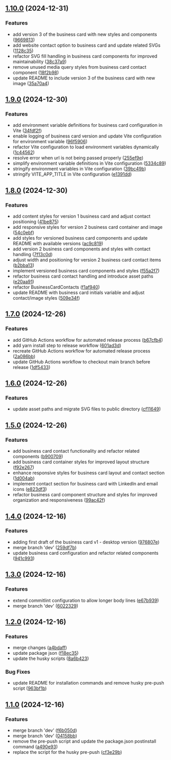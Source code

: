 ## [1.10.0](https://github.com/MSpiechowicz/business-card-style-website/compare/v1.9.0...v1.10.0) (2024-12-31)

### Features

* add version 3 of the business card with new styles and components ([9669813](https://github.com/MSpiechowicz/business-card-style-website/commit/9669813bd9059273dbacc276fc8f7f2c476bdd76))
* add website contact option to business card and update related SVGs ([1128c35](https://github.com/MSpiechowicz/business-card-style-website/commit/1128c359bc3173db06ca845bc9e3655670af6579))
* refactor SVG fill handling in business card components for improved maintainability ([38c37a9](https://github.com/MSpiechowicz/business-card-style-website/commit/38c37a90815abf1f775f85ec872853d55f36e823))
* remove unused media query styles from business card contact component ([18f2b98](https://github.com/MSpiechowicz/business-card-style-website/commit/18f2b98ab62da74b5aa103fdd3c112216a679324))
* update README to include version 3 of the business card with new image ([35a70a4](https://github.com/MSpiechowicz/business-card-style-website/commit/35a70a4583c22ad5fed1f27806227df759b35211))

## [1.9.0](https://github.com/MSpiechowicz/business-card-style-website/compare/v1.8.0...v1.9.0) (2024-12-30)

### Features

* add environment variable definitions for business card configuration in Vite ([34fdf2f](https://github.com/MSpiechowicz/business-card-style-website/commit/34fdf2fb5e25a02dce4555addfe166352b22ff8a))
* enable logging of business card version and update Vite configuration for environment variable ([96f5906](https://github.com/MSpiechowicz/business-card-style-website/commit/96f5906935a35ea28b893a67833b579fefec51ac))
* refactor Vite configuration to load environment variables dynamically ([1c44562](https://github.com/MSpiechowicz/business-card-style-website/commit/1c445628b135946824e7a7364fa7c4a64236b976))
* resolve error when url is not being passed properly ([255ef9e](https://github.com/MSpiechowicz/business-card-style-website/commit/255ef9e6b70daf309c081c9a9e4873cb8af81005))
* simplify environment variable definitions in Vite configuration ([5334c89](https://github.com/MSpiechowicz/business-card-style-website/commit/5334c892fe1ea6b781de50aeb4d0c9aed00b3ea5))
* stringify environment variables in Vite configuration ([39bc49b](https://github.com/MSpiechowicz/business-card-style-website/commit/39bc49b0990514ff02f748ed643a95e360d91e81))
* stringify VITE_APP_TITLE in Vite configuration ([e1391dd](https://github.com/MSpiechowicz/business-card-style-website/commit/e1391dd739aeb451860b4ee09626e550cc941e40))

## [1.8.0](https://github.com/MSpiechowicz/business-card-style-website/compare/v1.7.0...v1.8.0) (2024-12-30)

### Features

* add content styles for version 1 business card and adjust contact positioning ([41be875](https://github.com/MSpiechowicz/business-card-style-website/commit/41be875ca47172d42d8f080c6bf5eeee8cf77530))
* add responsive styles for version 2 business card container and image ([54c0ebf](https://github.com/MSpiechowicz/business-card-style-website/commit/54c0ebf0c230bf361d815ab41e805bb675176d1c))
* add styles for versioned business card components and update README with available versions ([ac9c819](https://github.com/MSpiechowicz/business-card-style-website/commit/ac9c8193bba6b7173da70bdff698b8e7053682a4))
* add version 2 business card components and styles with contact handling ([7f13c0d](https://github.com/MSpiechowicz/business-card-style-website/commit/7f13c0de09031a8480cd157c5c372c159e1143e9))
* adjust width and positioning for version 2 business card contact items ([b2bba13](https://github.com/MSpiechowicz/business-card-style-website/commit/b2bba13af8b6698c7c5ba0dae38b845e2989234a))
* implement versioned business card components and styles ([f55a2f7](https://github.com/MSpiechowicz/business-card-style-website/commit/f55a2f726f6f1f6d8249d7f786eaf910cfee1f20))
* refactor business card contact handling and introduce asset paths ([e20aa91](https://github.com/MSpiechowicz/business-card-style-website/commit/e20aa9114b511e33702e7fbac5fefcf9a9f6135d))
* refactor BusinessCardContacts ([f1af940](https://github.com/MSpiechowicz/business-card-style-website/commit/f1af940c47dbd9a0eb33dec4c00f66d2d823e20a))
* update README with business card initials variable and adjust contact/image styles ([509e34f](https://github.com/MSpiechowicz/business-card-style-website/commit/509e34fc3247cc31be091ad8b06f24e30881e98f))

## [1.7.0](https://github.com/MSpiechowicz/business-card-style-website/compare/v1.6.0...v1.7.0) (2024-12-26)

### Features

* add GitHub Actions workflow for automated release process ([b67cfb4](https://github.com/MSpiechowicz/business-card-style-website/commit/b67cfb4415047a7cd9602fa0e5c095a93f657b7d))
* add yarn install step to release workflow ([601ad3d](https://github.com/MSpiechowicz/business-card-style-website/commit/601ad3d7ad7bc021f7f1a257786338fa2fc3cbef))
* recreate GitHub Actions workflow for automated release process ([2a086bb](https://github.com/MSpiechowicz/business-card-style-website/commit/2a086bb49816d2cdf4b71fa44ae60c0fef1806fb))
* update GitHub Actions workflow to checkout main branch before release ([1df5433](https://github.com/MSpiechowicz/business-card-style-website/commit/1df5433b102af7e24c1fac8edfb1875141e874f3))

## [1.6.0](https://github.com/MSpiechowicz/business-card-style-website/compare/v1.5.0...v1.6.0) (2024-12-26)

### Features

* update asset paths and migrate SVG files to public directory ([cf11649](https://github.com/MSpiechowicz/business-card-style-website/commit/cf11649387f28d0257b57600d0dbfc3997bcba56))

## [1.5.0](https://github.com/MSpiechowicz/business-card-style-website/compare/v1.4.0...v1.5.0) (2024-12-26)

### Features

* add business card contact functionality and refactor related components ([b900709](https://github.com/MSpiechowicz/business-card-style-website/commit/b9007099da4e813c37c675af02bea9d2bfea8d3c))
* add business card container styles for improved layout structure ([f92e267](https://github.com/MSpiechowicz/business-card-style-website/commit/f92e26700cb329155cc384f13b5edcf0195515b3))
* enhance responsive styles for business card layout and contact section ([1d004ab](https://github.com/MSpiechowicz/business-card-style-website/commit/1d004ab5c6e6a52943668c9db544fed776096410))
* implement contact section for business card with LinkedIn and email icons ([e823df3](https://github.com/MSpiechowicz/business-card-style-website/commit/e823df39036931829a88e24b5d1f22dcb48acdf8))
* refactor business card component structure and styles for improved organization and responsiveness ([99ac42f](https://github.com/MSpiechowicz/business-card-style-website/commit/99ac42f43e1a382a7b048f3f1b5ff03756609ba4))

## [1.4.0](https://github.com/MSpiechowicz/business-card-style-website/compare/v1.3.0...v1.4.0) (2024-12-16)

### Features

* adding first draft of the business card v1 - desktop version ([976807e](https://github.com/MSpiechowicz/business-card-style-website/commit/976807eb8d2d66bdf40c881b2dd3229b3dce46e4))
* merge branch 'dev' ([259df7b](https://github.com/MSpiechowicz/business-card-style-website/commit/259df7b4f103faf062d58ae4d966451513683e1d))
* update business card configuration and refactor related components ([941c993](https://github.com/MSpiechowicz/business-card-style-website/commit/941c99369ebae30c9f4fd697f78f22bbd5709e20))

## [1.3.0](https://github.com/MSpiechowicz/business-card-style-website/compare/v1.2.0...v1.3.0) (2024-12-16)

### Features

* extend commitlint configuration to allow longer body lines ([e67b939](https://github.com/MSpiechowicz/business-card-style-website/commit/e67b9390cf4936e571948049428b9c2eb7d0bde0))
* merge branch 'dev' ([6022329](https://github.com/MSpiechowicz/business-card-style-website/commit/6022329112e6d282613d9b0181fbe86187b25175))

## [1.2.0](https://github.com/MSpiechowicz/business-card-style-website/compare/v1.1.0...v1.2.0) (2024-12-16)

### Features

* merge changes ([a4bdaff](https://github.com/MSpiechowicz/business-card-style-website/commit/a4bdaff062e753c75523be44e5560e914fe2fa33))
* update package json ([f18ec35](https://github.com/MSpiechowicz/business-card-style-website/commit/f18ec355e201fdf90cba697bced156c9269956d3))
* update the husky scripts ([8a6b423](https://github.com/MSpiechowicz/business-card-style-website/commit/8a6b423d33e43a686b647d896044b953bd50d1da))

### Bug Fixes

* update README for installation commands and remove husky pre-push script ([963bf1b](https://github.com/MSpiechowicz/business-card-style-website/commit/963bf1b57765cc9a736a89302d69e95d4ed3e259))

## [1.1.0](https://github.com/MSpiechowicz/business-card-style-website/compare/v1.0.0...v1.1.0) (2024-12-16)

### Features

* merge branch 'dev' ([f6b050d](https://github.com/MSpiechowicz/business-card-style-website/commit/f6b050d48fb3cf41fa5017f6200f7452ba98a017))
* merge branch 'dev' ([04158bb](https://github.com/MSpiechowicz/business-card-style-website/commit/04158bb0df7a554f70a01e9f4f5a80f42c0b1120))
* remove the pre-push script and update the package.json postinstall command ([a490e93](https://github.com/MSpiechowicz/business-card-style-website/commit/a490e93ac9622cd03717294126a15faacd034097))
* replace the script for the husky pre-push ([cf3e29b](https://github.com/MSpiechowicz/business-card-style-website/commit/cf3e29b8d71495af3d0e1b719140e37f3489b80b))
